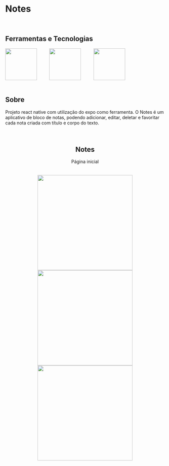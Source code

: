 # Notes

<br>

## Ferramentas e Tecnologias
<div >
     <img src="https://cdn.jsdelivr.net/gh/devicons/devicon@latest/icons/reactnative/reactnative-original-wordmark.svg" width= 100 height= 100/>&nbsp;&nbsp;&nbsp;&nbsp;&nbsp;&nbsp;&nbsp;&nbsp;&nbsp;
      <img src="https://cdn.jsdelivr.net/gh/devicons/devicon@latest/icons/expo/expo-original-wordmark.svg" width= 100 height= 100/>&nbsp;&nbsp;&nbsp;&nbsp;&nbsp;&nbsp;&nbsp;&nbsp;&nbsp;
      <img src="https://cdn.jsdelivr.net/gh/devicons/devicon@latest/icons/javascript/javascript-original.svg" width= 100 height= 100/>&nbsp;&nbsp;&nbsp;&nbsp;&nbsp;&nbsp;&nbsp;&nbsp;&nbsp;
</div>

<br>

## Sobre
Projeto react native com utilização do expo como ferramenta. O Notes é um aplicativo de bloco de notas, podendo adicionar, editar, deletar e favoritar cada nota criada com título e corpo do texto.
<br>
<br>
<br>

<div align = "center">
      <h2 align="center"> Notes </h2>
      Página inicial
      <br>
      <br>
      <br>
      <img src="https://github.com/user-attachments/assets/a2c4566e-319c-4eb8-b702-aea667289c17" width= "300"/>
      <img src="https://github.com/user-attachments/assets/3ab21817-c540-45e7-b7b1-23cc0aa6414d" width= "300"/>
      <img src="https://github.com/user-attachments/assets/328c06b4-d5bc-4e3d-b02f-518603d8210d" width= "300"/>

</div>

